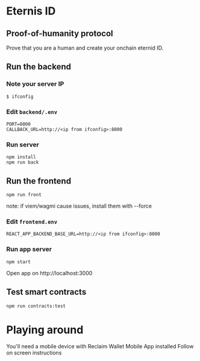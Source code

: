 # Eternis ID

## Proof-of-humanity protocol

Prove that you are a human and create your onchain eternid ID.


## Run the backend 

### Note your server IP
```
$ ifconfig
```

### Edit `backend/.env`
```
PORT=8000
CALLBACK_URL=http://<ip from ifconfig>:8000
```
### Run server
```
npm install
npm run back
```

## Run the frontend
 
```
npm run front
```
note: if viem/wagmi cause issues, install them with --force

### Edit `frontend.env`
```
REACT_APP_BACKEND_BASE_URL=http://<ip from ifconfig>:8000
```
### Run app server
```
npm start
```
Open app on http://localhost:3000

## Test smart contracts
```
npm run contracts:test
```


# Playing around
You'll need a mobile device with Reclaim Wallet Mobile App installed
Follow on screen instructions